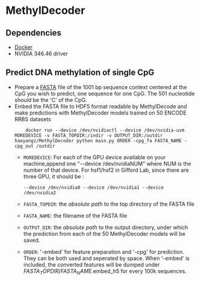 # MethylDecoder

## Dependencies
+ [Docker](https://www.docker.com/)
+ NVIDIA 346.46 driver

## Predict DNA methylation of single CpG
+ Prepare a [FASTA](https://en.wikipedia.org/wiki/FASTA_format) file of the 1001 bp sequence context centered at the CpG you wish to predict, one sequence for one CpG. The 501 nucleotide should be the 'C' of the CpG.
+ Embed the FASTA file to HDF5 format readable by MethylDecode and make predictions with MethylDecoder models trained on 50 ENCODE RRBS datasets
	```
		docker run --device /dev/nvidiactl --device /dev/nvidia-uvm MOREDEVICE -v FASTA_TOPDIR:/indir -v OUTPUT_DIR:/outdir haoyangz/MethylDecoder python main.py ORDER -cpg_fa FASTA_NAME -cpg_out /outdir
	```
	+ `MOREDEVICE`: For each of the GPU device available on your machine,append one "--device /dev/nvidiaNUM" where NUM is the number of that device. For hsf1/hsf2 in  Gifford Lab, since there are three GPU, it should be :

		```
		--device /dev/nvidia0 --device /dev/nvidia1 --device /dev/nvidia2
		```
	+ `FASTA_TOPDIR`: the *absolute path* to the top directory of the FASTA file
	+ `FASTA_NAME`: the filename of the FASTA file
	+ `OUTPUT_DIR`: the *absolute path* to the output directory, under which the prediction from each of the 50 MethylDecoder models will be saved. 
	+ `ORDER`: '-embed' for feature preparation and '-cpg' for prediction. They can be both used and seperated by space. When '-embed' is included, the converted features will be dumped under $FASTA_TOPDIR$/$FASTA_NAME$.embed_h5 for every 100k sequences.

